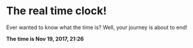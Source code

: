 # The real time clock!

Ever wanted to know what the time is? Well, your journey is about to end!

**The time is Nov 19, 2017, 21:26**